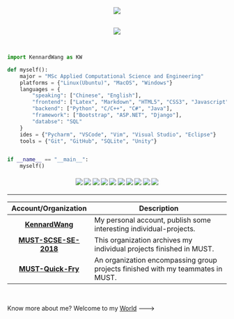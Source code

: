 <div align="center">
    <a href="https://github.com/KennardWang?tab=followers">
        <img src="https://img.shields.io/github/followers/KennardWang?colorA=1e1e28&colorB=bface6&logo=Github&style=for-the-badge" />
    </a>
    <br><br>
    <p align="center">
      <img src="https://profile-counter.glitch.me/KennardWang/count.svg" />
    </p>
</div>

<br>

<div style="width: 10px;"></div>

```Python
import KennardWang as KW

def myself():
    major = "MSc Applied Computational Science and Engineering"
    platforms = {"Linux(Ubuntu)", "MacOS", "Windows"}
    languages = {
        "speaking": ["Chinese", "English"],
        "frontend": ["Latex", "Markdown", "HTML5", "CSS3", "Javascript"],
        "backend": ["Python", "C/C++", "C#", "Java"],
        "framework": ["Bootstrap", "ASP.NET", "Django"],
        "databse": "SQL"
    }
    ides = {"Pycharm", "VSCode", "Vim", "Visual Studio", "Eclipse"}
    tools = {"Git", "GitHub", "SQLite", "Unity"}


if __name__ == "__main__":
    myself()

```

<h4 align="center">
<img src="https://readme-components.vercel.app/api?component=logo&logo=python&text=false&animation=spin&fill=black&textfill=bface6&">
<img src="https://readme-components.vercel.app/api?component=logo&logo=cplusplus&text=false&animation=spin&fill=black&textfill=bface6&">
<img src="https://readme-components.vercel.app/api?component=logo&logo=latex&text=false&animation=spin&fill=black&textfill=bface6&">
<img src="https://readme-components.vercel.app/api?component=logo&logo=linux&text=false&animation=spin&fill=black&textfill=bface6&">
<img src="https://readme-components.vercel.app/api?component=logo&logo=apple&text=false&animation=spin&fill=black&textfill=bface6&">
<img src="https://readme-components.vercel.app/api?component=logo&logo=windows&text=false&animation=spin&fill=black&textfill=bface6&">
<img src="https://readme-components.vercel.app/api?component=logo&logo=pycharm&text=false&animation=spin&fill=black&textfill=bface6&">
<img src="https://readme-components.vercel.app/api?component=logo&logo=visualstudiocode&text=false&animation=spin&fill=black&textfill=bface6&">
<img src="https://readme-components.vercel.app/api?component=logo&logo=vim&text=false&animation=spin&fill=black&textfill=bface6&">
<img src="https://readme-components.vercel.app/api?component=logo&logo=unity&text=false&animation=spin&fill=black&textfill=bface6&">
</h4>

<hr>

| Account/Organization | Description |
| :---: | --- |
| **[KennardWang](https://github.com/KennardWang)** | My personal account, publish some interesting individual-projects. |
| **[MUST-SCSE-SE-2018](https://github.com/MUST-SCSE-SE-2018)** | This organization archives my individual projects finished in MUST. |
| **[MUST-Quick-Fry](https://github.com/MUST-Quick-Fry)** | An organization encompassing group projects finished with my teammates in MUST. |

<br>

Know more about me? Welcome to my [World](https://kennardwang.github.io) --->
